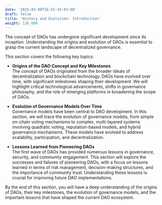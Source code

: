 ```yaml
---
date: '2025-03-09T16:55:34-03:00'
draft: false
title: 'History and Evolution: Introduction'
weight: 120_000
---
```


The concept of DAOs has undergone significant development since its inception. Understanding the origins and evolution of DAOs is essential to grasp the current landscape of decentralized governance.

This section covers the following key topics:

- **Origins of the DAO Concept and Key Milestones**  
  The concept of DAOs originated from the broader ideals of decentralization and blockchain technology. DAOs have evolved over time, with significant milestones shaping their development. We will highlight critical technological advancements, shifts in governance philosophy, and the role of emerging platforms in broadening the scope of DAOs.

- **Evolution of Governance Models Over Time**  
  Governance models have been central to DAO development. In this section, we will trace the evolution of governance models, from simple on-chain voting mechanisms to complex, multi-layered systems involving quadratic voting, reputation-based models, and hybrid governance mechanisms. These models have evolved to address scalability, participation, and decentralization.

- **Lessons Learned from Pioneering DAOs**  
  The first wave of DAOs has provided numerous lessons in governance, security, and community engagement. This section will explore the successes and failures of pioneering DAOs, with a focus on lessons learned in terms of risk management, decision-making structures, and the importance of community trust. Understanding these lessons is crucial for improving future DAO implementations.

By the end of this section, you will have a deep understanding of the origins of DAOs, their key milestones, the evolution of governance models, and the important lessons that have shaped the current DAO ecosystem.

